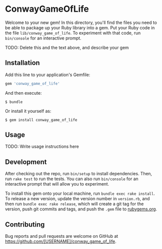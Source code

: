 # ConwayGameOfLife

Welcome to your new gem! In this directory, you'll find the files you need to be able to package up your Ruby library into a gem. Put your Ruby code in the file `lib/conway_game_of_life`. To experiment with that code, run `bin/console` for an interactive prompt.

TODO: Delete this and the text above, and describe your gem

## Installation

Add this line to your application's Gemfile:

```ruby
gem 'conway_game_of_life'
```

And then execute:

    $ bundle

Or install it yourself as:

    $ gem install conway_game_of_life

## Usage

TODO: Write usage instructions here

## Development

After checking out the repo, run `bin/setup` to install dependencies. Then, run `rake test` to run the tests. You can also run `bin/console` for an interactive prompt that will allow you to experiment.

To install this gem onto your local machine, run `bundle exec rake install`. To release a new version, update the version number in `version.rb`, and then run `bundle exec rake release`, which will create a git tag for the version, push git commits and tags, and push the `.gem` file to [rubygems.org](https://rubygems.org).

## Contributing

Bug reports and pull requests are welcome on GitHub at https://github.com/[USERNAME]/conway_game_of_life.

